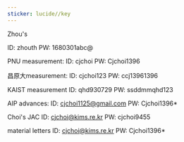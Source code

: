 ```yaml
---
sticker: lucide//key
---
```

Zhou's 

ID: zhouth
PW: 1680301abc@

PNU measurement: 
ID: cjchoi
PW: Cjchoi1396

昌原大measurement: 
ID: cjchoi123 
PW: ccj13961396

KAIST measurement 
ID: qhd930729 
PW: ssddmmqhd123

AIP advances: 
ID: [cjchoi1125@gmail.com](mailto:cjchoi1125@gmail.com) 
PW: Cjchoi1396*

Choi's JAC 
ID: [cjchoi@kims.re.kr](mailto:cjchoi@kims.re.kr) 
PW: cjchoi9455

material letters
ID: [cjchoi@kims.re.kr](mailto:cjchoi@kims.re.kr)
PW: Cjchoi1396*